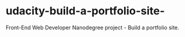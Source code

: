 # udacity-build-a-portfolio-site-
Front-End Web Developer Nanodegree project - Build a portfolio site.
